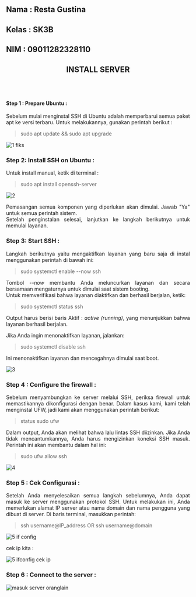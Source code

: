 ## Nama : Resta Gustina
## Kelas : SK3B
## NIM : 09011282328110

<div align="center">
   
## INSTALL SERVER 
</div>
   
<div align="justify">
  <br>
   <br>

#### Step 1 : Prepare Ubuntu :
Sebelum mulai menginstal SSH di Ubuntu adalah memperbarui semua paket apt ke versi terbaru. Untuk melakukannya, gunakan perintah berikut :
> sudo apt update && sudo apt upgrade

![1 fiks](https://github.com/user-attachments/assets/aa8e4980-8027-4c62-9628-a5ab71f1aec7)

### Step 2: Install SSH on Ubuntu :
Untuk install manual, ketik di terminal :
> sudo apt install openssh-server

![2](https://github.com/user-attachments/assets/14519944-b793-4aec-bf90-578e5d91e960)

Pemasangan semua komponen yang diperlukan akan dimulai. Jawab "Ya" untuk semua perintah sistem. \
Setelah penginstalan selesai, lanjutkan ke langkah berikutnya untuk memulai layanan. 

### Step 3: Start SSH :
Langkah berikutnya yaitu mengaktifkan layanan yang baru saja di instal menggunakan perintah di bawah ini:
> sudo systemctl enable --now ssh

Tombol *--now* membantu Anda meluncurkan layanan dan secara bersamaan mengaturnya untuk dimulai saat sistem booting.\
Untuk memverifikasi bahwa layanan diaktifkan dan berhasil berjalan, ketik:
> sudo systemctl status ssh

Output harus berisi baris Aktif : *active (running)*, yang menunjukkan bahwa layanan berhasil berjalan.

Jika Anda ingin menonaktifkan layanan, jalankan:
> sudo systemctl disable ssh

Ini menonaktifkan layanan dan mencegahnya dimulai saat boot.

![3](https://github.com/user-attachments/assets/47c6b187-3287-4472-9214-3896eb18c612)

### Step 4 : Configure the firewall :
Sebelum menyambungkan ke server melalui SSH, periksa firewall untuk memastikannya dikonfigurasi dengan benar.
Dalam kasus kami, kami telah menginstal UFW, jadi kami akan menggunakan perintah berikut:
> status sudo ufw

Dalam output, Anda akan melihat bahwa lalu lintas SSH diizinkan. Jika Anda tidak mencantumkannya, Anda harus mengizinkan koneksi SSH masuk. Perintah ini akan membantu dalam hal ini:
> sudo ufw allow ssh

![4](https://github.com/user-attachments/assets/c73ae48c-0297-459d-bb92-0da2dbcedf3f)

### Step 5 : Cek Configurasi :
Setelah Anda menyelesaikan semua langkah sebelumnya, Anda dapat masuk ke server menggunakan protokol SSH.
Untuk melakukan ini, Anda memerlukan alamat IP server atau nama domain dan nama pengguna yang dibuat di server.
Di baris terminal, masukkan perintah:
> ssh username@IP_address
> OR
> ssh username@domain

![5 if config](https://github.com/user-attachments/assets/9bc6421e-c720-4706-abd9-f758fa383229)

cek ip kita :

![5 ifconfig cek ip](https://github.com/user-attachments/assets/cdad25f2-0d7d-408e-9d7f-2de05b2e29ee)

### Step 6 : Connect to the server :

![masuk server oranglain](https://github.com/user-attachments/assets/9dd4ecf8-e568-4c19-86e2-330f82d04ef0)



</div>

<br>
<br>
